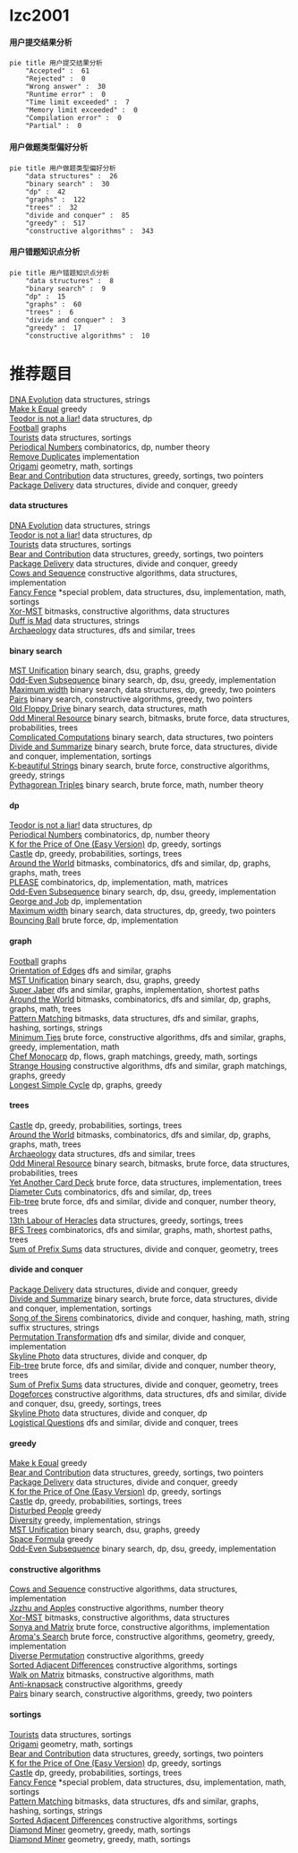 # lzc2001
<!-- tabs:start -->
#### **用户提交结果分析**

```mermaid
pie title 用户提交结果分析
    "Accepted" :  61
    "Rejected" :  0
    "Wrong answer" :  30
    "Runtime error" :  0
    "Time limit exceeded" :  7
    "Memory limit exceeded" :  0
    "Compilation error" :  0
    "Partial" :  0
```
#### **用户做题类型偏好分析**

```mermaid
pie title 用户做题类型偏好分析
    "data structures" :  26
    "binary search" :  30
    "dp" :  42
    "graphs" :  122
    "trees" :  32
    "divide and conquer" :  85
    "greedy" :  517
    "constructive algorithms" :  343
```
#### **用户错题知识点分析**

```mermaid
pie title 用户错题知识点分析
    "data structures" :  8
    "binary search" :  9
    "dp" :  15
    "graphs" :  60
    "trees" :  6
    "divide and conquer" :  3
    "greedy" :  17
    "constructive algorithms" :  10
```
<!-- tabs:end -->
# 推荐题目
[DNA Evolution](https://codeforces.com/contest/828/problem/E)		data structures,
                        strings		  
[Make k Equal](http://codeforces.com/problemset/problem/1328/F)		greedy		  
[Teodor is not a liar!](https://codeforces.com/contest/931/problem/F)		data structures,
                        dp		  
[Football](http://codeforces.com/problemset/problem/1240/F)		graphs		  
[Tourists](http://codeforces.com/problemset/problem/286/D)		data structures,
                        sortings		  
[Periodical Numbers](http://codeforces.com/problemset/problem/215/E)		combinatorics,
                        dp,
                        number theory		  
[Remove Duplicates](https://codeforces.com/contest/1298/problem/B)		implementation		  
[Origami](http://codeforces.com/problemset/problem/1381/E)		geometry,
                        math,
                        sortings		  
[Bear and Contribution](http://codeforces.com/problemset/problem/639/D)		data structures,
                        greedy,
                        sortings,
                        two pointers		  
[Package Delivery](https://codeforces.com/contest/635/problem/E)		data structures,
                        divide and conquer,
                        greedy		  
<!-- tabs:start -->
#### **data structures**
[DNA Evolution](https://codeforces.com/contest/828/problem/E)		data structures,
                        strings		  
[Teodor is not a liar!](https://codeforces.com/contest/931/problem/F)		data structures,
                        dp		  
[Tourists](http://codeforces.com/problemset/problem/286/D)		data structures,
                        sortings		  
[Bear and Contribution](http://codeforces.com/problemset/problem/639/D)		data structures,
                        greedy,
                        sortings,
                        two pointers		  
[Package Delivery](https://codeforces.com/contest/635/problem/E)		data structures,
                        divide and conquer,
                        greedy		  
[Cows and Sequence](http://codeforces.com/problemset/problem/283/A)		constructive algorithms,
                        data structures,
                        implementation		  
[Fancy Fence](http://codeforces.com/problemset/problem/1402/A)		*special problem,
                        data structures,
                        dsu,
                        implementation,
                        math,
                        sortings		  
[Xor-MST](http://codeforces.com/problemset/problem/888/G)		bitmasks,
                        constructive algorithms,
                        data structures		  
[Duff is Mad](http://codeforces.com/problemset/problem/587/F)		data structures,
                        strings		  
[Archaeology](http://codeforces.com/problemset/problem/176/E)		data structures,
                        dfs and similar,
                        trees		  
#### **binary search**
[MST Unification](http://codeforces.com/problemset/problem/1108/F)		binary search,
                        dsu,
                        graphs,
                        greedy		  
[Odd-Even Subsequence](http://codeforces.com/problemset/problem/1370/D)		binary search,
                        dp,
                        dsu,
                        greedy,
                        implementation		  
[Maximum width](http://codeforces.com/problemset/problem/1492/C)		binary search,
                        data structures,
                        dp,
                        greedy,
                        two pointers		  
[Pairs](http://codeforces.com/problemset/problem/1463/D)		binary search,
                        constructive algorithms,
                        greedy,
                        two pointers		  
[Old Floppy Drive](http://codeforces.com/problemset/problem/1490/G)		binary search,
                        data structures,
                        math		  
[Odd Mineral Resource](http://codeforces.com/problemset/problem/1479/D)		binary search,
                        bitmasks,
                        brute force,
                        data structures,
                        probabilities,
                        trees		  
[Complicated Computations](http://codeforces.com/problemset/problem/1436/E)		binary search,
                        data structures,
                        two pointers		  
[Divide and Summarize](http://codeforces.com/problemset/problem/1461/D)		binary search,
                        brute force,
                        data structures,
                        divide and conquer,
                        implementation,
                        sortings		  
[K-beautiful Strings](http://codeforces.com/problemset/problem/1493/C)		binary search,
                        brute force,
                        constructive algorithms,
                        greedy,
                        strings		  
[Pythagorean Triples](http://codeforces.com/problemset/problem/1487/D)		binary search,
                        brute force,
                        math,
                        number theory		  
#### **dp**
[Teodor is not a liar!](https://codeforces.com/contest/931/problem/F)		data structures,
                        dp		  
[Periodical Numbers](http://codeforces.com/problemset/problem/215/E)		combinatorics,
                        dp,
                        number theory		  
[K for the Price of One (Easy Version)](http://codeforces.com/problemset/problem/1282/B1)		dp,
                        greedy,
                        sortings		  
[Castle](http://codeforces.com/problemset/problem/101/D)		dp,
                        greedy,
                        probabilities,
                        sortings,
                        trees		  
[Around the World](http://codeforces.com/problemset/problem/1299/D)		bitmasks,
                        combinatorics,
                        dfs and similar,
                        dp,
                        graphs,
                        graphs,
                        math,
                        trees		  
[PLEASE](http://codeforces.com/problemset/problem/696/C)		combinatorics,
                        dp,
                        implementation,
                        math,
                        matrices		  
[Odd-Even Subsequence](http://codeforces.com/problemset/problem/1370/D)		binary search,
                        dp,
                        dsu,
                        greedy,
                        implementation		  
[George and Job](http://codeforces.com/problemset/problem/467/C)		dp,
                        implementation		  
[Maximum width](http://codeforces.com/problemset/problem/1492/C)		binary search,
                        data structures,
                        dp,
                        greedy,
                        two pointers		  
[Bouncing Ball](https://codeforces.com/contest/1457/problem/C)		brute force,
                        dp,
                        implementation		  
#### **graph**
[Football](http://codeforces.com/problemset/problem/1240/F)		graphs		  
[Orientation of Edges](http://codeforces.com/problemset/problem/883/G)		dfs and similar,
                        graphs		  
[MST Unification](http://codeforces.com/problemset/problem/1108/F)		binary search,
                        dsu,
                        graphs,
                        greedy		  
[Super Jaber](http://codeforces.com/problemset/problem/1301/F)		dfs and similar,
                        graphs,
                        implementation,
                        shortest paths		  
[Around the World](http://codeforces.com/problemset/problem/1299/D)		bitmasks,
                        combinatorics,
                        dfs and similar,
                        dp,
                        graphs,
                        graphs,
                        math,
                        trees		  
[Pattern Matching](http://codeforces.com/problemset/problem/1476/E)		bitmasks,
                        data structures,
                        dfs and similar,
                        graphs,
                        hashing,
                        sortings,
                        strings		  
[Minimum Ties](http://codeforces.com/problemset/problem/1487/C)		brute force,
                        constructive algorithms,
                        dfs and similar,
                        graphs,
                        greedy,
                        implementation,
                        math		  
[Chef Monocarp](http://codeforces.com/problemset/problem/1437/C)		dp,
                        flows,
                        graph matchings,
                        greedy,
                        math,
                        sortings		  
[Strange Housing](http://codeforces.com/problemset/problem/1470/D)		constructive algorithms,
                        dfs and similar,
                        graph matchings,
                        graphs,
                        greedy		  
[Longest Simple Cycle](http://codeforces.com/problemset/problem/1476/C)		dp,
                        graphs,
                        greedy		  
#### **trees**
[Castle](http://codeforces.com/problemset/problem/101/D)		dp,
                        greedy,
                        probabilities,
                        sortings,
                        trees		  
[Around the World](http://codeforces.com/problemset/problem/1299/D)		bitmasks,
                        combinatorics,
                        dfs and similar,
                        dp,
                        graphs,
                        graphs,
                        math,
                        trees		  
[Archaeology](http://codeforces.com/problemset/problem/176/E)		data structures,
                        dfs and similar,
                        trees		  
[Odd Mineral Resource](http://codeforces.com/problemset/problem/1479/D)		binary search,
                        bitmasks,
                        brute force,
                        data structures,
                        probabilities,
                        trees		  
[Yet Another Card Deck](http://codeforces.com/problemset/problem/1511/C)		brute force,
                        data structures,
                        implementation,
                        trees		  
[Diameter Cuts](http://codeforces.com/problemset/problem/1499/F)		combinatorics,
                        dfs and similar,
                        dp,
                        trees		  
[Fib-tree](http://codeforces.com/problemset/problem/1491/E)		brute force,
                        dfs and similar,
                        divide and conquer,
                        number theory,
                        trees		  
[13th Labour of Heracles](http://codeforces.com/problemset/problem/1466/D)		data structures,
                        greedy,
                        sortings,
                        trees		  
[BFS Trees](http://codeforces.com/problemset/problem/1495/D)		combinatorics,
                        dfs and similar,
                        graphs,
                        math,
                        shortest paths,
                        trees		  
[Sum of Prefix Sums](http://codeforces.com/problemset/problem/1303/G)		data structures,
                        divide and conquer,
                        geometry,
                        trees		  
#### **divide and conquer**
[Package Delivery](https://codeforces.com/contest/635/problem/E)		data structures,
                        divide and conquer,
                        greedy		  
[Divide and Summarize](http://codeforces.com/problemset/problem/1461/D)		binary search,
                        brute force,
                        data structures,
                        divide and conquer,
                        implementation,
                        sortings		  
[Song of the Sirens](http://codeforces.com/problemset/problem/1466/G)		combinatorics,
                        divide and conquer,
                        hashing,
                        math,
                        string suffix structures,
                        strings		  
[Permutation Transformation](http://codeforces.com/problemset/problem/1490/D)		dfs and similar,
                        divide and conquer,
                        implementation		  
[Skyline Photo](https://codeforces.com/contest/1483/problem/C)		data structures,
                        divide and conquer,
                        dp		  
[Fib-tree](http://codeforces.com/problemset/problem/1491/E)		brute force,
                        dfs and similar,
                        divide and conquer,
                        number theory,
                        trees		  
[Sum of Prefix Sums](http://codeforces.com/problemset/problem/1303/G)		data structures,
                        divide and conquer,
                        geometry,
                        trees		  
[Dogeforces](http://codeforces.com/problemset/problem/1494/D)		constructive algorithms,
                        data structures,
                        dfs and similar,
                        divide and conquer,
                        dsu,
                        greedy,
                        sortings,
                        trees		  
[Skyline Photo](http://codeforces.com/problemset/problem/1482/E)		data structures,
                        divide and conquer,
                        dp		  
[Logistical Questions](http://codeforces.com/problemset/problem/566/C)		dfs and similar,
                        divide and conquer,
                        trees		  
#### **greedy**
[Make k Equal](http://codeforces.com/problemset/problem/1328/F)		greedy		  
[Bear and Contribution](http://codeforces.com/problemset/problem/639/D)		data structures,
                        greedy,
                        sortings,
                        two pointers		  
[Package Delivery](https://codeforces.com/contest/635/problem/E)		data structures,
                        divide and conquer,
                        greedy		  
[K for the Price of One (Easy Version)](http://codeforces.com/problemset/problem/1282/B1)		dp,
                        greedy,
                        sortings		  
[Castle](http://codeforces.com/problemset/problem/101/D)		dp,
                        greedy,
                        probabilities,
                        sortings,
                        trees		  
[Disturbed People](http://codeforces.com/problemset/problem/1077/B)		greedy		  
[Diversity](http://codeforces.com/problemset/problem/844/A)		greedy,
                        implementation,
                        strings		  
[MST Unification](http://codeforces.com/problemset/problem/1108/F)		binary search,
                        dsu,
                        graphs,
                        greedy		  
[Space Formula](http://codeforces.com/problemset/problem/1046/C)		greedy		  
[Odd-Even Subsequence](http://codeforces.com/problemset/problem/1370/D)		binary search,
                        dp,
                        dsu,
                        greedy,
                        implementation		  
#### **constructive algorithms**
[Cows and Sequence](http://codeforces.com/problemset/problem/283/A)		constructive algorithms,
                        data structures,
                        implementation		  
[Jzzhu and Apples](http://codeforces.com/problemset/problem/449/C)		constructive algorithms,
                        number theory		  
[Xor-MST](http://codeforces.com/problemset/problem/888/G)		bitmasks,
                        constructive algorithms,
                        data structures		  
[Sonya and Matrix](http://codeforces.com/problemset/problem/1004/D)		brute force,
                        constructive algorithms,
                        implementation		  
[Aroma's Search](http://codeforces.com/problemset/problem/1292/B)		brute force,
                        constructive algorithms,
                        geometry,
                        greedy,
                        implementation		  
[Diverse Permutation](http://codeforces.com/problemset/problem/482/A)		constructive algorithms,
                        greedy		  
[Sorted Adjacent Differences](http://codeforces.com/problemset/problem/1339/B)		constructive algorithms,
                        sortings		  
[Walk on Matrix](http://codeforces.com/problemset/problem/1332/D)		bitmasks,
                        constructive algorithms,
                        math		  
[Anti-knapsack](http://codeforces.com/problemset/problem/1493/A)		constructive algorithms,
                        greedy		  
[Pairs](http://codeforces.com/problemset/problem/1463/D)		binary search,
                        constructive algorithms,
                        greedy,
                        two pointers		  
#### **sortings**
[Tourists](http://codeforces.com/problemset/problem/286/D)		data structures,
                        sortings		  
[Origami](http://codeforces.com/problemset/problem/1381/E)		geometry,
                        math,
                        sortings		  
[Bear and Contribution](http://codeforces.com/problemset/problem/639/D)		data structures,
                        greedy,
                        sortings,
                        two pointers		  
[K for the Price of One (Easy Version)](http://codeforces.com/problemset/problem/1282/B1)		dp,
                        greedy,
                        sortings		  
[Castle](http://codeforces.com/problemset/problem/101/D)		dp,
                        greedy,
                        probabilities,
                        sortings,
                        trees		  
[Fancy Fence](http://codeforces.com/problemset/problem/1402/A)		*special problem,
                        data structures,
                        dsu,
                        implementation,
                        math,
                        sortings		  
[Pattern Matching](http://codeforces.com/problemset/problem/1476/E)		bitmasks,
                        data structures,
                        dfs and similar,
                        graphs,
                        hashing,
                        sortings,
                        strings		  
[Sorted Adjacent Differences](http://codeforces.com/problemset/problem/1339/B)		constructive algorithms,
                        sortings		  
[Diamond Miner](https://codeforces.com/contest/1496/problem/C)		geometry,
                        greedy,
                        math,
                        sortings		  
[Diamond Miner](http://codeforces.com/problemset/problem/1495/A)		geometry,
                        greedy,
                        math,
                        sortings		  
<!-- tabs:end -->
